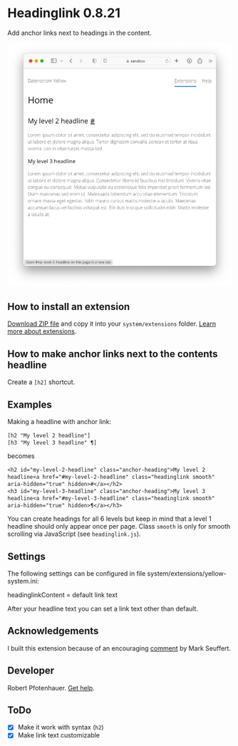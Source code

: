 # Headinglink 0.8.21

Add anchor links next to headings in the content.

<p align="center"><img src="headinglink-screenshot.png" alt="Screenshot"></p>

## How to install an extension

[Download ZIP file](https://github.com/pftnhr/yellow-headinglink/archive/refs/heads/main.zip) and copy it into your `system/extensions` folder. [Learn more about extensions](https://github.com/annaesvensson/yellow-update).

## How to make anchor links next to the contents headline

Create a `[h2]` shortcut.

## Examples

Making a headline with anchor link:

    [h2 "My level 2 headline"]
    [h3 "My level 3 headline" ¶]

becomes

    <h2 id="my-level-2-headline" class="anchor-heading">My level 2 headline<a href="#my-level-2-headline" class="headinglink smooth" aria-hidden="true" hidden>#</a></h2>
    <h3 id="my-level-3-headline" class="anchor-heading">My level 3 headline<a href="#my-level-3-headline" class="headinglink smooth" aria-hidden="true" hidden>¶</a></h3>

You can create headings for all 6 levels but keep in mind that a level 1 headline should only appear once per page. Class `smooth` is only for smooth scrolling via JavaScript (see `headinglink.js`).

## Settings

The following settings can be configured in file system/extensions/yellow-system.ini:

headinglinkContent = default link text

After your headline text you can set a link text other than default.

## Acknowledgements

I built this extension because of an encouraging [comment](https://github.com/datenstrom/yellow/discussions/887#discussioncomment-6846569) by Mark Seuffert.

## Developer

Robert Pfotenhauer. [Get help](https://datenstrom.se/yellow/help/).

## ToDo

- [x] Make it work with syntax (`h2`)
- [x] Make link text customizable
